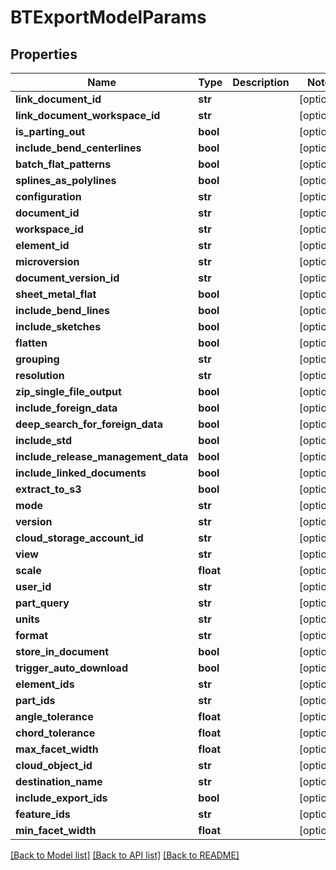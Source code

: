 # BTExportModelParams

## Properties
Name | Type | Description | Notes
------------ | ------------- | ------------- | -------------
**link_document_id** | **str** |  | [optional] 
**link_document_workspace_id** | **str** |  | [optional] 
**is_parting_out** | **bool** |  | [optional] 
**include_bend_centerlines** | **bool** |  | [optional] 
**batch_flat_patterns** | **bool** |  | [optional] 
**splines_as_polylines** | **bool** |  | [optional] 
**configuration** | **str** |  | [optional] 
**document_id** | **str** |  | [optional] 
**workspace_id** | **str** |  | [optional] 
**element_id** | **str** |  | [optional] 
**microversion** | **str** |  | [optional] 
**document_version_id** | **str** |  | [optional] 
**sheet_metal_flat** | **bool** |  | [optional] 
**include_bend_lines** | **bool** |  | [optional] 
**include_sketches** | **bool** |  | [optional] 
**flatten** | **bool** |  | [optional] 
**grouping** | **str** |  | [optional] 
**resolution** | **str** |  | [optional] 
**zip_single_file_output** | **bool** |  | [optional] 
**include_foreign_data** | **bool** |  | [optional] 
**deep_search_for_foreign_data** | **bool** |  | [optional] 
**include_std** | **bool** |  | [optional] 
**include_release_management_data** | **bool** |  | [optional] 
**include_linked_documents** | **bool** |  | [optional] 
**extract_to_s3** | **bool** |  | [optional] 
**mode** | **str** |  | [optional] 
**version** | **str** |  | [optional] 
**cloud_storage_account_id** | **str** |  | [optional] 
**view** | **str** |  | [optional] 
**scale** | **float** |  | [optional] 
**user_id** | **str** |  | [optional] 
**part_query** | **str** |  | [optional] 
**units** | **str** |  | [optional] 
**format** | **str** |  | [optional] 
**store_in_document** | **bool** |  | [optional] 
**trigger_auto_download** | **bool** |  | [optional] 
**element_ids** | **str** |  | [optional] 
**part_ids** | **str** |  | [optional] 
**angle_tolerance** | **float** |  | [optional] 
**chord_tolerance** | **float** |  | [optional] 
**max_facet_width** | **float** |  | [optional] 
**cloud_object_id** | **str** |  | [optional] 
**destination_name** | **str** |  | [optional] 
**include_export_ids** | **bool** |  | [optional] 
**feature_ids** | **str** |  | [optional] 
**min_facet_width** | **float** |  | [optional] 

[[Back to Model list]](../README.md#documentation-for-models) [[Back to API list]](../README.md#documentation-for-api-endpoints) [[Back to README]](../README.md)


